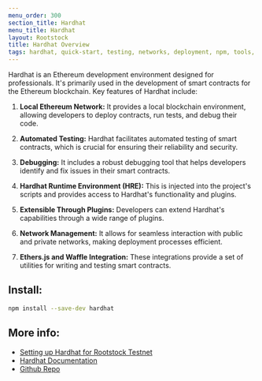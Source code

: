 ```yaml
---
menu_order: 300
section_title: Hardhat
menu_title: Hardhat
layout: Rootstock
title: Hardhat Overview
tags: hardhat, quick-start, testing, networks, deployment, npm, tools, rsk, ethereum, smart-contracts, install, windows, mac, linux, get-started, how-to
---
```


Hardhat is an Ethereum development environment designed for professionals. It's primarily used in the development of smart contracts for the Ethereum blockchain. Key features of Hardhat include:

1. **Local Ethereum Network:** It provides a local blockchain environment, allowing developers to deploy contracts, run tests, and debug their code.

2. **Automated Testing:** Hardhat facilitates automated testing of smart contracts, which is crucial for ensuring their reliability and security.

3. **Debugging:** It includes a robust debugging tool that helps developers identify and fix issues in their smart contracts.

4. **Hardhat Runtime Environment (HRE):** This is injected into the project's scripts and provides access to Hardhat's functionality and plugins.

5. **Extensible Through Plugins:** Developers can extend Hardhat's capabilities through a wide range of plugins.

6. **Network Management:** It allows for seamless interaction with public and private networks, making deployment processes efficient.

7. **Ethers.js and Waffle Integration:** These integrations provide a set of utilities for writing and testing smart contracts.

## Install:

```bash
npm install --save-dev hardhat
```

## More info:

- [Setting up Hardhat for Rootstock Testnet](/kb/hardhat-setup-on-rsk)
- [Hardhat Documentation](https://hardhat.org/docs)
- [Github Repo](https://github.com/NomicFoundation/hardhat)